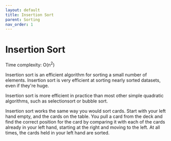 ```yaml
---
layout: default
title: Insertion Sort
parent: Sorting
nav_order: 1
---
```


# Insertion Sort

Time complexity: O(n<sup>2</sup>)

Insertion sort is an efficient algorithm for sorting a small number of elements. Insertion sort is very efficient at sorting nearly sorted
datasets, even if they're huge.

Insertion sort is more efficient in practice than most other simple quadratic algorithms, such as selectionsort or bubble sort.

Insertion sort works the same way you would sort cards. Start with your left hand empty, and the cards on the table. You pull a card from the deck and find the correct position for the card by comparing it with each of the cards already in your left hand, starting at the right and moving to the left. At all times, the cards held in your left hand are sorted.
